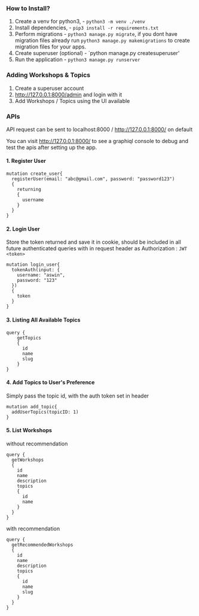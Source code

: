 ### How to Install?
1. Create a venv for python3, - `python3 -m venv ./venv`
2. Install dependencies, - `pip3 install -r requirements.txt`
3. Perform migrations - `python3 manage.py migrate`, if you dont have migration files 
already run `python3 manage.py makemigrations` to create migration files for your apps.
4. Create superuser (optional) - `python manage.py createsuperuser'
5. Run the application - `python3 manage.py runserver`

### Adding Workshops & Topics
1. Create a superuser account
2. http://127.0.0.1:8000/admin and login with it
3. Add Workshops / Topics using the UI available

### APIs
API request can be sent to localhost:8000 / http://127.0.0.1:8000/ on default

You can visit http://127.0.0.1:8000/ to see a graphiql console to debug and test
the apis after setting up the app.

#### 1. Register User
```
mutation create_user{
  registerUser(email: "abc@gmail.com", password: "password123")
  {
    returning
    {
      username
    }
  }
}
```

#### 2. Login User
Store the token returned and save it in cookie,
should be included in all future authenticated queries with
in request header as Authorization : `JWT <token>`

```
mutation login_user{
  tokenAuth(input: {
    username: "aswin",
    password: "123"
  })
  {
    token
  }
}
```
#### 3. Listing All Available Topics
```
query {
    getTopics
    {
      id
      name
      slug
    }
}
```

#### 4. Add Topics to User's Preference
Simply pass the topic id, with the auth token set in header
```
mutation add_topic{
  addUserTopics(topicID: 1)
}
```
#### 5. List Workshops
without recommendation
```
query {
  getWorkshops
  {
    id
    name
    description
    topics
    {
      id
      name
    }
  }
}
```
with recommendation
```
query {
  getRecommendedWorkshops
  {
    id
    name
    description
    topics
    {
      id
      name
      slug
    }
  }
}
```

